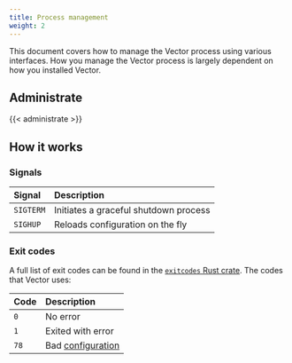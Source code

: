 ```yaml
---
title: Process management
weight: 2
---
```


This document covers how to manage the Vector process using various interfaces. How you manage the Vector process is largely dependent on how you installed Vector.

## Administrate

{{< administrate >}}

## How it works

### Signals

Signal | Description
:------|:-----------
`SIGTERM` | Initiates a graceful shutdown process
`SIGHUP` | Reloads configuration on the fly

### Exit codes

A full list of exit codes can be found in the [`exitcodes` Rust crate][exitcodes]. The codes that Vector uses:

Code | Description
:----|:-----------
`0` | No error
`1` | Exited with error
`78` | Bad [configuration]

[configuration]: /docs/reference/configuration
[exitcodes]: https://docs.rs/exitcode/latest/exitcode/#constants
